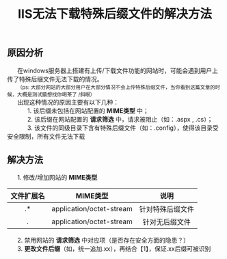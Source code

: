 ﻿---
title: IIS无法下载特殊后缀文件的解决方法
tags:
  - IIS
  - windows服务器
  - 下载
  - 特殊后缀
---

## 原因分析

&nbsp;&nbsp;&nbsp;&nbsp;&nbsp;&nbsp;在windows服务器上搭建有上传/下载文件功能的网站时，可能会遇到用户上传了特殊后缀文件无法下载的情况。  
&nbsp;&nbsp;&nbsp;&nbsp;&nbsp;&nbsp;<small>（ps: 大部分网站的大部分用户在大部分情况不会上传特殊后缀文件，当你看到这篇文章的时候，大概是测试猿想找你喝茶了 /斜眼）</small>  
&nbsp;&nbsp;&nbsp;&nbsp;&nbsp;&nbsp;出现这种情况的原因主要有以下几种：  
&nbsp;&nbsp;&nbsp;&nbsp;&nbsp;&nbsp;&nbsp;&nbsp;&nbsp;&nbsp;&nbsp;&nbsp;1. 该后缀未包括在网站配置的 **MIME类型** 中；  
&nbsp;&nbsp;&nbsp;&nbsp;&nbsp;&nbsp;&nbsp;&nbsp;&nbsp;&nbsp;&nbsp;&nbsp;2. 该后缀在网站配置的 **请求筛选** 中，请求被阻止（如：.aspx , .cs）；  
&nbsp;&nbsp;&nbsp;&nbsp;&nbsp;&nbsp;&nbsp;&nbsp;&nbsp;&nbsp;&nbsp;&nbsp;3. 该文件的同级目录下含有特殊后缀文件（如：.config），使得该目录受安全限制，所有文件无法下载  

## 解决方法
<!-- more -->
&nbsp;&nbsp;&nbsp;&nbsp;&nbsp;&nbsp;1. 修改/增加网站的 **MIME类型** 

|文件扩展名|MIME类型|说明|
|:-:|:-:|:-:|
|.*|application/octet-stream|针对特殊后缀文件|
|.|application/octet-stream|针对无后缀文件|   

&nbsp;&nbsp;&nbsp;&nbsp;&nbsp;&nbsp;2. 禁用网站的 **请求筛选** 中对应项（是否存在安全方面的隐患？）  
&nbsp;&nbsp;&nbsp;&nbsp;&nbsp;&nbsp;3. **更改文件后缀**（如，统一追加.xx），再结合【1】，保证.xx后缀可被识别  








